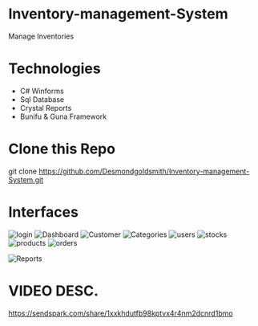 # Inventory-management-System
Manage Inventories

# Technologies
* C# Winforms
* Sql Database
* Crystal Reports
* Bunifu & Guna Framework

# Clone this Repo
git clone https://github.com/Desmondgoldsmith/Inventory-management-System.git

# Interfaces
![login](https://user-images.githubusercontent.com/62439177/187102046-ff13cce9-4ab9-4908-88ff-61683858fa3b.PNG)
![Dashboard](https://user-images.githubusercontent.com/62439177/187102073-71f0f14e-1b4b-42c4-8282-7987687adf39.PNG)
![Customer](https://user-images.githubusercontent.com/62439177/187102093-8a324836-7d56-44e5-ad53-71e735cbcdb6.PNG)
![Categories](https://user-images.githubusercontent.com/62439177/187102112-bf670692-6988-48a4-b071-6b2b55edf30f.PNG)
![users](https://user-images.githubusercontent.com/62439177/187102149-b4089426-e547-4c27-a63b-2018b2389c8a.PNG)
![stocks](https://user-images.githubusercontent.com/62439177/187102202-800313fe-75e6-4051-8da8-377ece770078.PNG)
![products](https://user-images.githubusercontent.com/62439177/187102256-2b45b883-a506-4e2a-ab45-48809768cec7.PNG)
![orders](https://user-images.githubusercontent.com/62439177/187102272-03afe6cf-c25e-415d-8b62-f045612a7541.PNG)

![Reports](https://user-images.githubusercontent.com/62439177/187103037-a6e02fc0-1fba-4612-bb19-d6603081de71.PNG)

# VIDEO DESC.
https://sendspark.com/share/1xxkhdutfb98kptvx4r4nm2dcnrd1bmo
